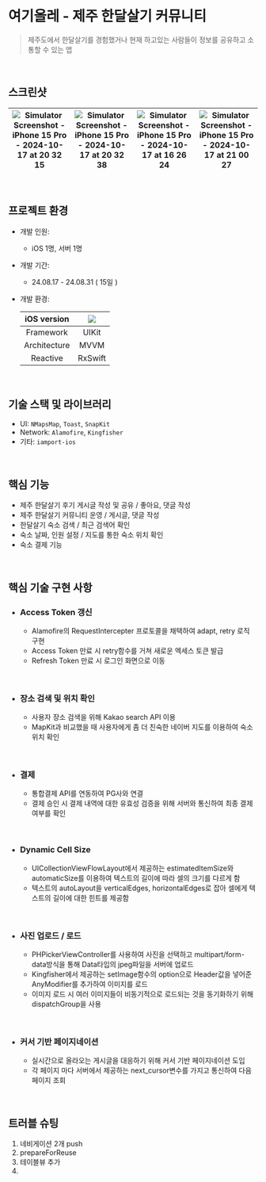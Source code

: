 # 여기올레 - 제주 한달살기 커뮤니티
> 제주도에서 한달살기를 경험했거나 현재 하고있는 사람들이 정보를 공유하고 소통할 수 있는 앱
<br/>

## 스크린샷

|![Simulator Screenshot - iPhone 15 Pro - 2024-10-17 at 20 32 15](https://github.com/user-attachments/assets/fcf48aab-4a52-44f0-aff7-77d244318eee)|![Simulator Screenshot - iPhone 15 Pro - 2024-10-17 at 20 32 38](https://github.com/user-attachments/assets/d4cd0c25-0f37-4efd-8a4d-09aaf10ad3c2)|![Simulator Screenshot - iPhone 15 Pro - 2024-10-17 at 16 26 24](https://github.com/user-attachments/assets/dd9b5180-1655-4a2a-be1c-5d9c1ec05a40)|![Simulator Screenshot - iPhone 15 Pro - 2024-10-17 at 21 00 27](https://github.com/user-attachments/assets/b24d9142-eedf-4470-86fb-70d8326eface)|
|--|--|--|--|

<br>

## 프로젝트 환경
- 개발 인원:
  - iOS 1명, 서버 1명
- 개발 기간:
  - 24.08.17 - 24.08.31 ( 15일 )
- 개발 환경:

    | iOS version | <img src="https://img.shields.io/badge/iOS-16.0+-black?logo=apple"/> |
    |:-:|:-:|
    | Framework | UIKit |
    | Architecture | MVVM |
    | Reactive | RxSwift |

<br/>

## 기술 스택 및 라이브러리
- UI: `NMapsMap`, `Toast`, `SnapKit`
- Network: `Alamofire`, `Kingfisher`
- 기타: `iamport-ios`

<br/>

## 핵심 기능

- 제주 한달살기 후기 게시글 작성 및 공유 / 좋아요, 댓글 작성
- 제주 한달살기 커뮤니티 운영 / 게시글, 댓글 작성 
- 한달살기 숙소 검색 / 최근 검색어 확인
- 숙소 날짜, 인원 설정 / 지도를 통한 숙소 위치 확인
- 숙소 결제 기능

<br/>
 
## 핵심 기술 구현 사항

- ### Access Token 갱신
  - Alamofire의 RequestIntercepter 프로토콜을 채택하여 adapt, retry 로직 구현 
  - Access Token 만료 시 retry함수를 거쳐 새로운 엑세스 토큰 발급
  - Refresh Token 만료 시 로그인 화면으로 이동

<br>

- ### 장소 검색 및 위치 확인
  - 사용자 장소 검색을 위해 Kakao search API 이용
  - MapKit과 비교했을 때 사용자에게 좀 더 친숙한 네이버 지도를 이용하여 숙소 위치 확인
 
<br>

- ### 결제
  - 통합결제 API를 연동하여 PG사와 연결
  - 결제 승인 시 결제 내역에 대한 유효성 검증을 위해 서버와 통신하여 최종 결제 여부를 확인

<br>

- ### Dynamic Cell Size
  - UICollectionViewFlowLayout에서 제공하는 estimatedItemSize와 automaticSize를 이용하여 텍스트의 길이에 따라 셀의 크기를 다르게 함   
  - 텍스트의 autoLayout을 verticalEdges, horizontalEdges로 잡아 셀에게 텍스트의 길이에 대한 힌트를 제공함

<br>

- ### 사진 업로드 / 로드
  - PHPickerViewController를 사용하여 사진을 선택하고 multipart/form-data방식을 통해 Data타입의 jpeg파일을 서버에 업로드
  - Kingfisher에서 제공하는 setImage함수의 option으로 Header값을 넣어준 AnyModifier를 추가하여 이미지를 로드
  - 이미지 로드 시 여러 이미지들이 비동기적으로 로드되는 것을 동기화하기 위해 dispatchGroup을 사용

<br>

- ### 커서 기반 페이지네이션
  - 실시간으로 올라오는 게시글을 대응하기 위해 커서 기반 페이지네이션 도입
  - 각 페이지 마다 서버에서 제공하는 next_cursor변수를 가지고 통신하여 다음 페이지 조회

<br/>

## 트러블 슈팅
1. 네비게이션 2개 push
2. prepareForReuse
3. 테이블뷰 추가
4. 





